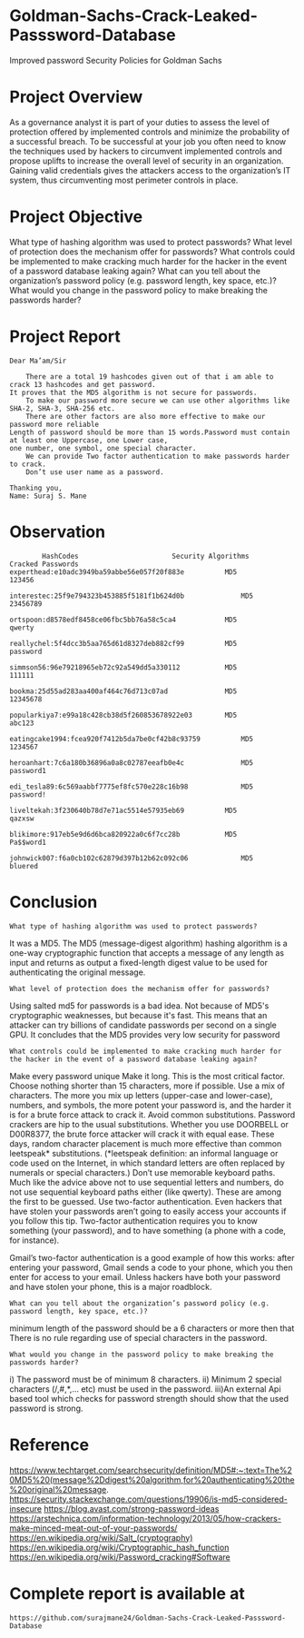 # Goldman-Sachs-Crack-Leaked-Passsword-Database
Improved password Security Policies for Goldman Sachs


# Project Overview

As a governance analyst it is part of your duties to assess the level of protection offered by implemented controls and minimize the probability of a successful breach. To be successful at your job you often need to know the techniques used by hackers to circumvent implemented controls and propose uplifts to increase the overall level of security in an organization. Gaining valid credentials gives the attackers access to the organization’s IT system, thus circumventing most perimeter controls in place.


# Project Objective 

What type of hashing algorithm was used to protect passwords?
What level of protection does the mechanism offer for passwords?
What controls could be implemented to make cracking much harder for the hacker in the event of a password database leaking again?
What can you tell about the organization’s password policy (e.g. password length, key space, etc.)?
What would you change in the password policy to make breaking the passwords harder? 

# Project Report

	Dear Ma’am/Sir

		There are a total 19 hashcodes given out of that i am able to crack 13 hashcodes and get password. 
	It proves that the MD5 algorithm is not secure for passwords. 
		To make our password more secure we can use other algorithms like SHA-2, SHA-3, SHA-256 etc. 
		There are other factors are also more effective to make our password more reliable 
	Length of password should be more than 15 words.Password must contain at least one Uppercase, one Lower case,
	one number, one symbol, one special character.
		We can provide Two factor authentication to make passwords harder to crack.  
		Don’t use user name as a password.   

	Thanking you, 
	Name: Suraj S. Mane


# Observation 

			HashCodes                     	Security Algorithms         Cracked Passwords
	experthead:e10adc3949ba59abbe56e057f20f883e      	 MD5           		123456

	interestec:25f9e794323b453885f5181f1b624d0b          	 MD5           		23456789

	ortspoon:d8578edf8458ce06fbc5bb76a58c5ca4          	 MD5           		qwerty

	reallychel:5f4dcc3b5aa765d61d8327deb882cf99       	 MD5           		password

	simmson56:96e79218965eb72c92a549dd5a330112       	 MD5           		111111

	bookma:25d55ad283aa400af464c76d713c07ad         	 MD5           		12345678

	popularkiya7:e99a18c428cb38d5f260853678922e03   	 MD5           		abc123

	eatingcake1994:fcea920f7412b5da7be0cf42b8c93759     	 MD5           		1234567

	heroanhart:7c6a180b36896a0a8c02787eeafb0e4c          	 MD5           		password1

	edi_tesla89:6c569aabbf7775ef8fc570e228c16b98        	 MD5           		password!

	liveltekah:3f230640b78d7e71ac5514e57935eb69        	 MD5           		qazxsw

	blikimore:917eb5e9d6d6bca820922a0c6f7cc28b        	 MD5           		Pa$$word1

	johnwick007:f6a0cb102c62879d397b12b62c092c06        	 MD5           		bluered


# Conclusion 
	What type of hashing algorithm was used to protect passwords?
It was a MD5. The MD5 (message-digest algorithm) hashing algorithm is a one-way cryptographic function that accepts a message of any length as input and returns as output a fixed-length digest value to be used for authenticating the original message.

	What level of protection does the mechanism offer for passwords?
Using salted md5 for passwords is a bad idea. Not because of MD5's cryptographic weaknesses, but because it's fast. This means that an attacker can try billions of candidate passwords per second on a single GPU. It concludes that the MD5 provides very low security for password 

	What controls could be implemented to make cracking much harder for the hacker in the event of a password database leaking again?
Make every password unique
Make it long. This is the most critical factor. Choose nothing shorter than 15 characters, more if possible.
Use a mix of characters. The more you mix up letters (upper-case and lower-case), numbers, and symbols, the more potent your password is, and the harder it is for a brute force attack to crack it.
Avoid common substitutions. Password crackers are hip to the usual substitutions. Whether you use DOORBELL or D00R8377, the brute force attacker will crack it with equal ease. These days, random character placement is much more effective than common leetspeak* substitutions. (*leetspeak definition: an informal language or code used on the Internet, in which standard letters are often replaced by numerals or special characters.)
Don’t use memorable keyboard paths. Much like the advice above not to use sequential letters and numbers, do not use sequential keyboard paths either (like qwerty). These are among the first to be guessed.
Use two-factor authentication. Even hackers that have stolen your passwords aren’t going to easily access your accounts if you follow this tip. Two-factor authentication requires you to know something (your password), and to have something (a phone with a code, for instance).
 
Gmail’s two-factor authentication is a good example of how this works: after entering your password, Gmail sends a code to your phone, which you then enter for access to your email. Unless hackers have both your password and have stolen your phone, this is a major roadblock.

	What can you tell about the organization’s password policy (e.g. password length, key space, etc.)?
minimum length of the password should be a 6 characters or more then that
There is no rule regarding use of special characters in the password.
	
	What would you change in the password policy to make breaking the passwords harder? 
i) The password must be of minimum 8 characters.
ii) Minimum 2 special characters (/,#,*,... etc)  must be used in the    password.
iii)An external Api based tool which checks for password strength should show that the used password is strong.
 

# Reference 
https://www.techtarget.com/searchsecurity/definition/MD5#:~:text=The%20MD5%20(message%2Ddigest%20algorithm,for%20authenticating%20the%20original%20message. 
https://security.stackexchange.com/questions/19906/is-md5-considered-insecure 
https://blog.avast.com/strong-password-ideas 
https://arstechnica.com/information-technology/2013/05/how-crackers-make-minced-meat-out-of-your-passwords/ 
https://en.wikipedia.org/wiki/Salt_(cryptography)
https://en.wikipedia.org/wiki/Cryptographic_hash_function
https://en.wikipedia.org/wiki/Password_cracking#Software  


# Complete report is available at
	https://github.com/surajmane24/Goldman-Sachs-Crack-Leaked-Passsword-Database 

